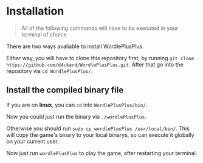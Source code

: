 # Installation

> All of the following commands will have to be executed in your terminal of choice

There are two ways avaliable to install WordlePlusPlus.

Either way, you will have to clone this repository first, by running ```git clone https://github.com/d4ckard/WordlePlusPlus.git```.
After that go into the repository via ```cd WordlePlusPlus/```.

## Install the compiled binary file
If you are on **linux**, you can ```cd``` into ```WordlePlusPlus/bin/```.

Now you could just run the binary via ```./wordlePlusPlus```.

Otherwise you should run ```sudo cp wordlePlusPlus /usr/local/bin/```. This will copy the game's binary to your local binarys, so can execute it globally on your current user. 

Now just run ```wordlePlusPlus``` to play the game, after restarting your terminal.
